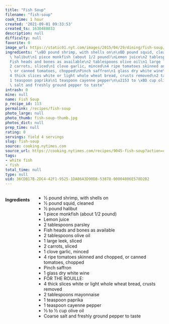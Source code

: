 ```yaml
---
title: "Fish Soup"
filename: "fish-soup"
cook_time: 1 hour
created: '2021-09-01 09:33:53'
created_ts: 1630488833
description: null
difficulty: null
favorite: 0
image_url: https://static01.nyt.com/images/2015/04/29/dining/fish-soup/fish-soup-articleLarge.jpg
ingredients: "\xBD pound shrimp, with shells on\n\xBD pound squid, cleaned\n\xBD pound\
  \ halibut\n1 piece monkfish (about 1/2 pound)\nLemon juice\n2 tablespoons parsley\n\
  Fish heads and bones as available\n2 tablespoons olive oil\n1 large leek, sliced\n\
  2 carrots, sliced\n1 clove garlic, minced\n4 ripe tomatoes skinned and chopped,\
  \ or canned tomatoes, chopped\nPinch saffron\n1 glass dry white wine\nFOR THE ROUILLE:\n\
  4 thick slices white or light whole wheat bread, crusts removed\n2 tablespoons mayonnaise\n\
  1 teaspoon paprika\n1 teaspoon cayenne pepper\n\u2153 to \xBD cup olive oil\nCoarse\
  \ salt and freshly ground pepper to taste"
intrash: 0
mine: null
name: Fish Soup
p_recipe_id: 113
permalink: /recipes/fish-soup
photo_large: null
photo_thumb: fish-soup-thumb.jpg
photos_dict: null
prep_time: null
rating: 0
servings: Yield 4 servings
slug: fish-soup
source: cooking.nytimes.com
source_url: https://cooking.nytimes.com/recipes/9045-fish-soup?action=click&module=Global%20Search%20Recipe%20Card&pgType=search&rank=1
tags:
- white fish
- fish
total_time: null
type: null
uid: 36CDB17B-2DC4-42F1-9525-1DA86A3D90D8-53878-00004806E578D2B2
---
```

<div class="columns large-7 small-12" id="writeup">	</div><!-- #writeup -->
</div><!-- #row-one -->
<div class="row" id="row-two">	<div class="columns large-4 small-12" id="ingredients"><h4>Ingredients</h4><div class="box box-ingredients content"><ul>
<li>½ pound shrimp, with shells on</li>
<li>½ pound squid, cleaned</li>
<li>½ pound halibut</li>
<li>1 piece monkfish (about 1/2 pound)</li>
<li>Lemon juice</li>
<li>2 tablespoons parsley</li>
<li>Fish heads and bones as available</li>
<li>2 tablespoons olive oil</li>
<li>1 large leek, sliced</li>
<li>2 carrots, sliced</li>
<li>1 clove garlic, minced</li>
<li>4 ripe tomatoes skinned and chopped, or canned tomatoes, chopped</li>
<li>Pinch saffron</li>
<li>1 glass dry white wine</li>
<li>FOR THE ROUILLE:</li>
<li>4 thick slices white or light whole wheat bread, crusts removed</li>
<li>2 tablespoons mayonnaise</li>
<li>1 teaspoon paprika</li>
<li>1 teaspoon cayenne pepper</li>
<li>⅓ to ½ cup olive oil</li>
<li>Coarse salt and freshly ground pepper to taste</li>
</ul>
</div>	</div>	<div class="columns large-6 small-12" id="directions">	</div>